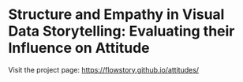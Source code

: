 # Structure and Empathy in Visual Data Storytelling: Evaluating their Influence on Attitude
Visit the project page: https://flowstory.github.io/attitudes/
